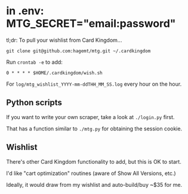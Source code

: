 # in .env: MTG_SECRET="email:password"

tl;dr: To pull your wishlist from Card Kingdom...

```
git clone git@github.com:hagemt/mtg.git ~/.cardkingdom
```

Run `crontab -e` to add:

```
0 * * * * $HOME/.cardkingdom/wish.sh
```

For `log/mtg_wishlist_YYYY-mm-ddTHH_MM_SS.log` every hour on the hour.

## Python scripts

If you want to write your own scraper, take a look at `./login.py` first.

That has a function similar to `./mtg.py` for obtaining the session cookie.

## Wishlist

There's other Card Kingdom functionality to add, but this is OK to start.

I'd like "cart optimization" routines (aware of Show All Versions, etc.)

Ideally, it would draw from my wishlist and auto-build/buy ~$35 for me.

